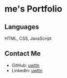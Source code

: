 
# me's Portfolio

## Languages
HTML, CSS, JavaScript

## Contact Me
- GitHub: [uwttn](https://github.com/uwttn)
- LinkedIn: [uwttn](https://www.linkedin.com/in/uwttn)
